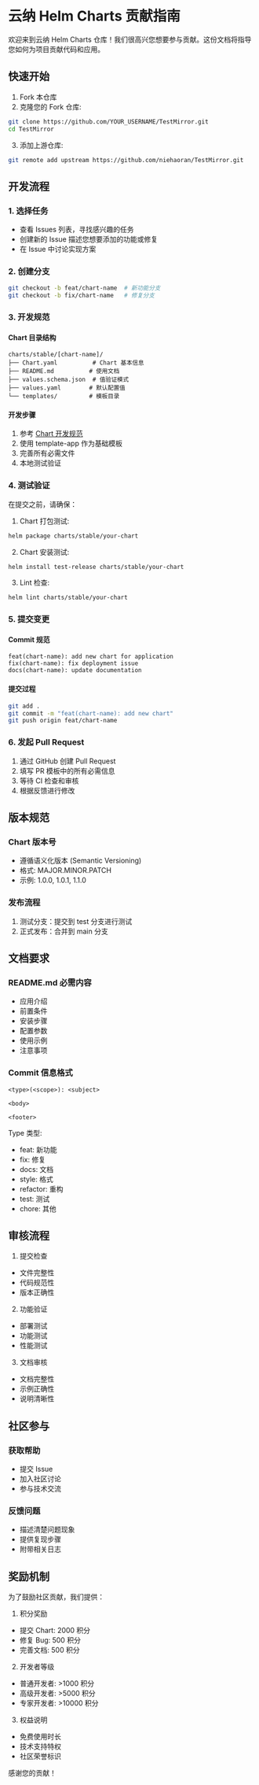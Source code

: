 # 云纳 Helm Charts 贡献指南

欢迎来到云纳 Helm Charts 仓库！我们很高兴您想要参与贡献。这份文档将指导您如何为项目贡献代码和应用。

## 快速开始

1. Fork 本仓库
2. 克隆您的 Fork 仓库:

```bash
git clone https://github.com/YOUR_USERNAME/TestMirror.git
cd TestMirror
```

3. 添加上游仓库:

```bash
git remote add upstream https://github.com/niehaoran/TestMirror.git
```

## 开发流程

### 1. 选择任务

- 查看 Issues 列表，寻找感兴趣的任务
- 创建新的 Issue 描述您想要添加的功能或修复
- 在 Issue 中讨论实现方案

### 2. 创建分支

```bash
git checkout -b feat/chart-name  # 新功能分支
git checkout -b fix/chart-name   # 修复分支
```

### 3. 开发规范

#### Chart 目录结构

```
charts/stable/[chart-name]/
├── Chart.yaml          # Chart 基本信息
├── README.md          # 使用文档
├── values.schema.json  # 值验证模式
├── values.yaml        # 默认配置值
└── templates/         # 模板目录
```

#### 开发步骤

1. 参考 [Chart 开发规范](./charts/STANDARDS.md)
2. 使用 template-app 作为基础模板
3. 完善所有必需文件
4. 本地测试验证

### 4. 测试验证

在提交之前，请确保：

1. Chart 打包测试:

```bash
helm package charts/stable/your-chart
```

2. Chart 安装测试:

```bash
helm install test-release charts/stable/your-chart
```

3. Lint 检查:

```bash
helm lint charts/stable/your-chart
```

### 5. 提交变更

#### Commit 规范

```
feat(chart-name): add new chart for application
fix(chart-name): fix deployment issue
docs(chart-name): update documentation
```

#### 提交过程

```bash
git add .
git commit -m "feat(chart-name): add new chart"
git push origin feat/chart-name
```

### 6. 发起 Pull Request

1. 通过 GitHub 创建 Pull Request
2. 填写 PR 模板中的所有必需信息
3. 等待 CI 检查和审核
4. 根据反馈进行修改

## 版本规范

### Chart 版本号

- 遵循语义化版本 (Semantic Versioning)
- 格式: MAJOR.MINOR.PATCH
- 示例: 1.0.0, 1.0.1, 1.1.0

### 发布流程

1. 测试分支：提交到 test 分支进行测试
2. 正式发布：合并到 main 分支

## 文档要求

### README.md 必需内容

- 应用介绍
- 前置条件
- 安装步骤
- 配置参数
- 使用示例
- 注意事项

### Commit 信息格式

```
<type>(<scope>): <subject>

<body>

<footer>
```

Type 类型:

- feat: 新功能
- fix: 修复
- docs: 文档
- style: 格式
- refactor: 重构
- test: 测试
- chore: 其他

## 审核流程

1. 提交检查

- 文件完整性
- 代码规范性
- 版本正确性

2. 功能验证

- 部署测试
- 功能测试
- 性能测试

3. 文档审核

- 文档完整性
- 示例正确性
- 说明清晰性

## 社区参与

### 获取帮助

- 提交 Issue
- 加入社区讨论
- 参与技术交流

### 反馈问题

- 描述清楚问题现象
- 提供复现步骤
- 附带相关日志

## 奖励机制

为了鼓励社区贡献，我们提供：

1. 积分奖励

- 提交 Chart: 2000 积分
- 修复 Bug: 500 积分
- 完善文档: 500 积分

2. 开发者等级

- 普通开发者: >1000 积分
- 高级开发者: >5000 积分
- 专家开发者: >10000 积分

3. 权益说明

- 免费使用时长
- 技术支持特权
- 社区荣誉标识

感谢您的贡献！
